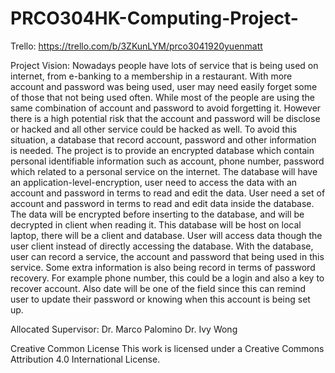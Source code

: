 # PRCO304HK-Computing-Project-
Trello:
https://trello.com/b/3ZKunLYM/prco3041920yuenmatt

Project Vision:
Nowadays people have lots of service that is being used on internet, from e-banking to a membership in a restaurant. With more account and password was being used, user may need easily forget some of those that not being used often. While most of the people are using the same combination of account and password to avoid forgetting it. However there is a high potential risk that the account and password will be disclose or hacked and all other service could be hacked as well. To avoid this situation, a database that record account, password and other information is needed. 
The project is to provide an encrypted database which contain personal identifiable information such as account, phone number, password which related to a personal service on the internet. The database will have an application-level-encryption, user need to access the data with an account and password in terms to read and edit the data. User need a set of account and password in terms to read and edit data inside the database. The data will be encrypted before inserting to the database, and will be decrypted in client when reading it. This database will be host on local laptop, there will be a client and database.
User will access data though the user client instead of directly accessing the database. With the database, user can record a service, the account and password that being used in this service. Some extra information is also being record in terms of password recovery. For example phone number, this could be a login and also a key to recover account. Also date will be one of the field since this can remind user to update their password or knowing when this account is being set up.

Allocated Supervisor:
Dr. Marco Palomino
Dr. Ivy Wong

Creative Common License This work is licensed under a Creative Commons Attribution 4.0 International License.

